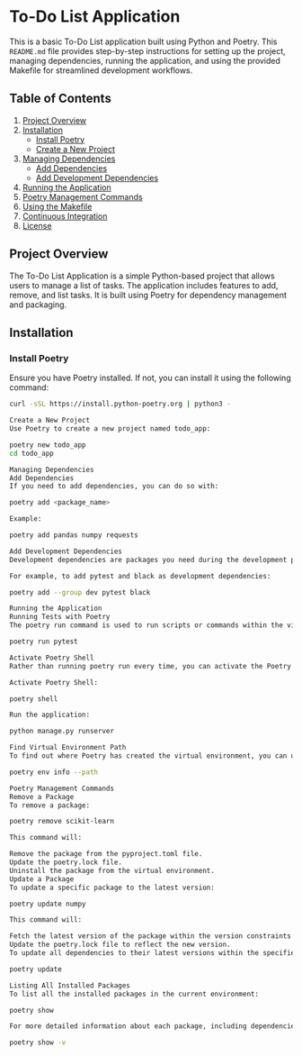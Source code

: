 # To-Do List Application

This is a basic To-Do List application built using Python and Poetry. This `README.md` file provides step-by-step instructions for setting up the project, managing dependencies, running the application, and using the provided Makefile for streamlined development workflows.

## Table of Contents

1. [Project Overview](#project-overview)
2. [Installation](#installation)
    - [Install Poetry](#install-poetry)
    - [Create a New Project](#create-a-new-project)
3. [Managing Dependencies](#managing-dependencies)
    - [Add Dependencies](#add-dependencies)
    - [Add Development Dependencies](#add-development-dependencies)
4. [Running the Application](#running-the-application)
5. [Poetry Management Commands](#poetry-management-commands)
6. [Using the Makefile](#using-the-makefile)
7. [Continuous Integration](#continuous-integration)
8. [License](#license)

## Project Overview

The To-Do List Application is a simple Python-based project that allows users to manage a list of tasks. The application includes features to add, remove, and list tasks. It is built using Poetry for dependency management and packaging.

## Installation

### Install Poetry

Ensure you have Poetry installed. If not, you can install it using the following command:

```sh
curl -sSL https://install.python-poetry.org | python3 -

Create a New Project
Use Poetry to create a new project named todo_app:

poetry new todo_app
cd todo_app

Managing Dependencies
Add Dependencies
If you need to add dependencies, you can do so with:

poetry add <package_name>

Example:

poetry add pandas numpy requests

Add Development Dependencies
Development dependencies are packages you need during the development phase but not in production. These can include testing frameworks, linters, or documentation tools.

For example, to add pytest and black as development dependencies:

poetry add --group dev pytest black

Running the Application
Running Tests with Poetry
The poetry run command is used to run scripts or commands within the virtual environment managed by Poetry.

poetry run pytest

Activate Poetry Shell
Rather than running poetry run every time, you can activate the Poetry shell:

Activate Poetry Shell:

poetry shell

Run the application:

python manage.py runserver

Find Virtual Environment Path
To find out where Poetry has created the virtual environment, you can use:

poetry env info --path

Poetry Management Commands
Remove a Package
To remove a package:

poetry remove scikit-learn

This command will:

Remove the package from the pyproject.toml file.
Update the poetry.lock file.
Uninstall the package from the virtual environment.
Update a Package
To update a specific package to the latest version:

poetry update numpy

This command will:

Fetch the latest version of the package within the version constraints specified in pyproject.toml.
Update the poetry.lock file to reflect the new version.
To update all dependencies to their latest versions within the specified version constraints:

poetry update

Listing All Installed Packages
To list all the installed packages in the current environment:

poetry show

For more detailed information about each package, including dependencies, you can use:

poetry show -v
